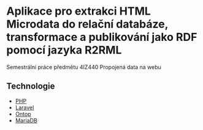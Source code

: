 # Aplikace pro extrakci HTML Microdata do relační databáze, transformace a publikování jako RDF pomocí jazyka R2RML
Semestrální práce předmětu 4IZ440 Propojená data na webu

## Technologie
- [PHP](https://www.php.net/)
- [Laravel](https://laravel.com/)
- [Ontop](https://ontop-vkg.org/)
- [MariaDB](https://mariadb.org/)
